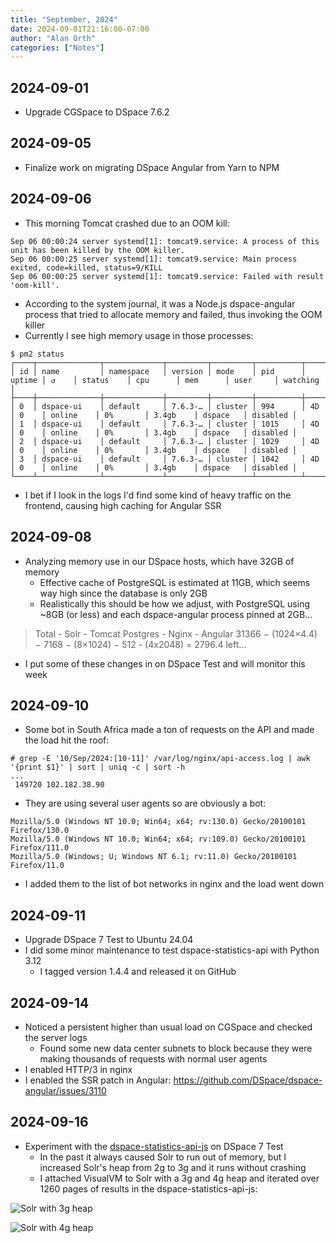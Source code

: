 ```yaml
---
title: "September, 2024"
date: 2024-09-01T21:16:00-07:00
author: "Alan Orth"
categories: ["Notes"]
---
```


## 2024-09-01

- Upgrade CGSpace to DSpace 7.6.2

<!--more-->

## 2024-09-05

- Finalize work on migrating DSpace Angular from Yarn to NPM

## 2024-09-06

- This morning Tomcat crashed due to an OOM kill:

```
Sep 06 00:00:24 server systemd[1]: tomcat9.service: A process of this unit has been killed by the OOM killer.
Sep 06 00:00:25 server systemd[1]: tomcat9.service: Main process exited, code=killed, status=9/KILL
Sep 06 00:00:25 server systemd[1]: tomcat9.service: Failed with result 'oom-kill'.
```

- According to the system journal, it was a Node.js dspace-angular process that tried to allocate memory and failed, thus invoking the OOM killer
- Currently I see high memory usage in those processes:

```console
$ pm2 status
┌────┬──────────────┬─────────────┬─────────┬─────────┬──────────┬────────┬──────┬───────────┬──────────┬──────────┬──────────┬──────────┐
│ id │ name         │ namespace   │ version │ mode    │ pid      │ uptime │ ↺    │ status    │ cpu      │ mem      │ user     │ watching │
├────┼──────────────┼─────────────┼─────────┼─────────┼──────────┼────────┼──────┼───────────┼──────────┼──────────┼──────────┼──────────┤
│ 0  │ dspace-ui    │ default     │ 7.6.3-… │ cluster │ 994      │ 4D     │ 0    │ online    │ 0%       │ 3.4gb    │ dspace   │ disabled │
│ 1  │ dspace-ui    │ default     │ 7.6.3-… │ cluster │ 1015     │ 4D     │ 0    │ online    │ 0%       │ 3.4gb    │ dspace   │ disabled │
│ 2  │ dspace-ui    │ default     │ 7.6.3-… │ cluster │ 1029     │ 4D     │ 0    │ online    │ 0%       │ 3.4gb    │ dspace   │ disabled │
│ 3  │ dspace-ui    │ default     │ 7.6.3-… │ cluster │ 1042     │ 4D     │ 0    │ online    │ 0%       │ 3.4gb    │ dspace   │ disabled │
└────┴──────────────┴─────────────┴─────────┴─────────┴──────────┴────────┴──────┴───────────┴──────────┴──────────┴──────────┴──────────┘
```

- I bet if I look in the logs I'd find some kind of heavy traffic on the frontend, causing high caching for Angular SSR

## 2024-09-08

- Analyzing memory use in our DSpace hosts, which have 32GB of memory
  - Effective cache of PostgreSQL is estimated at 11GB, which seems way high since the database is only 2GB
  - Realistically this should be how we adjust, with PostgreSQL using ~8GB (or less) and each dspace-angular process pinned at 2GB...

> Total - Solr       - Tomcat   Postgres  - Nginx - Angular
> 31366 − (1024×4.4) − 7168   − (8×1024)  − 512   - (4x2048) = 2796.4 left...

- I put some of these changes in on DSpace Test and will monitor this week

## 2024-09-10

- Some bot in South Africa made a ton of requests on the API and made the load hit the roof:

```
# grep -E '10/Sep/2024:[10-11]' /var/log/nginx/api-access.log | awk '{print $1}' | sort | uniq -c | sort -h
...
 149720 102.182.38.90
```

- They are using several user agents so are obviously a bot:

```
Mozilla/5.0 (Windows NT 10.0; Win64; x64; rv:130.0) Gecko/20100101 Firefox/130.0
Mozilla/5.0 (Windows NT 10.0; Win64; x64; rv:109.0) Gecko/20100101 Firefox/111.0
Mozilla/5.0 (Windows; U; Windows NT 6.1; rv:11.0) Gecko/20100101 Firefox/11.0
```

- I added them to the list of bot networks in nginx and the load went down

## 2024-09-11

- Upgrade DSpace 7 Test to Ubuntu 24.04
- I did some minor maintenance to test dspace-statistics-api with Python 3.12
  - I tagged version 1.4.4 and released it on GitHub

## 2024-09-14

- Noticed a persistent higher than usual load on CGSpace and checked the server logs
  - Found some new data center subnets to block because they were making thousands of requests with normal user agents
- I enabled HTTP/3 in nginx
- I enabled the SSR patch in Angular: https://github.com/DSpace/dspace-angular/issues/3110

## 2024-09-16

- Experiment with the <a href="https://github.com/codeobia/dspace-statistics-api-js">dspace-statistics-api-js</a> on DSpace 7 Test
  - In the past it always caused Solr to run out of memory, but I increased Solr's heap from 2g to 3g and it runs without crashing
  - I attached VisualVM to Solr with a 3g and 4g heap and iterated over 1260 pages of results in the dspace-statistics-api-js:

![Solr with 3g heap](/cgspace-notes/2024/09/2024-09-16-Solr-3g-heap.png)

![Solr with 4g heap](/cgspace-notes/2024/09/2024-09-16-Solr-4g-heap.png)

<!-- vim: set sw=2 ts=2: -->
